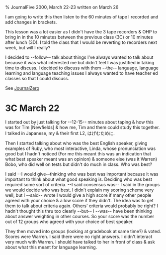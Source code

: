 % JournalFive 2000, March 22-23 written on March 26

I am going to write this then listen to the 60 minutes of tape I recorded and add changes in brackets.

This lesson was a lot easier as I didn't have the 3 tape recorders & OHP to bring in in the 10 minutes between the previous class (3C) or 10 minutes after lunch (3D). I told the class that I would be reverting to recorders next week, but will I really?

I decided to --follow-- talk about things I've always wanted to talk about because it was what interested me but didn't feel I was justified in taking time to discuss. I decided to discuss with them --the-- language, language learning and language teaching issues I always wanted to have teacher ed classes so that I could discuss.

See [JournalZero](JournalZero.html)

# 3C March 22

I started out by just talking for --12-15-- minutes about taping & how this was for Tim [Newfields] & how me, Tim and them could study this together. I talked in Japanese, my & their first L2, はげむために.

Then I started talking about who was the best English speaker, giving examples of Ruby, who most interactive, Linda, whose pronunciation was good but I hadn't noticed (For me this meant this was an indication that what best speaker meant was an opinion) & someone else (was it Warren) Bobo, who did well on tests but didn't do much in class. Who was best?

I said --I would give--thinking who was best was important because it was important to think about what good speaking is. Deciding who was best required some sort of criteria. --I said consensus was-- I said in the groups we would decide who was best. I didn't explain my scoring scheme very well, but I --said-- wrote I would give a high score if many other people agreed with your choice & a low score if they didn't. The idea was to get them to talk about criteria again. Others' criteria would probably be right? I hadn't thought this thru too clearly --but-- I --was-- have been thinking about answer weighting in other courses. So your score was the number out of 12 groups who agreed with your choice of best speaker.

They then moved into groups (looking at gradebook at same time?) & voted. Scores were Warren. I said there were no right answers. I didn't interact very much with Warren. I should have talked to her in front of class & ask about what this meant for language learning.

